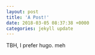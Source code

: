 ```yaml
---
layout: post
title: 'A Post!'
date: 2018-03-05 08:37:38 +0000
categories: jekyll update
---
```


TBH, I prefer hugo. meh
